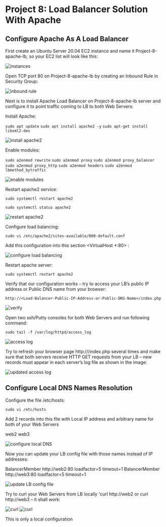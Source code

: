 # Project 8: Load Balancer Solution With Apache

## Configure Apache As A Load Balancer

First create an Ubuntu Server 20.04 EC2 instance and name it Project-8-apache-lb, so your EC2 list will look like this:

![instances](./images/01_instances_setup.png)

Open TCP port 80 on Project-8-apache-lb by creating an Inbound Rule in Security Group:

![inbound rule](./images/02_inbound_rule.png)

Next is to install Apache Load Balancer on Project-8-apache-lb server and configure it to point traffic coming to LB to both Web Servers:

Install Apache:

`sudo apt update`
`sudo apt install apache2 -y`
`sudo apt-get install libxml2-dev`

![install apache2](./images/03_install_apache2.png)

Enable modules:

`sudo a2enmod rewrite`
`sudo a2enmod proxy`
`sudo a2enmod proxy_balancer`
`sudo a2enmod proxy_http`
`sudo a2enmod headers`
`sudo a2enmod lbmethod_bytraffic`

![enable modules](./images/04_enable_modules.png)

Restart apache2 service:

`sudo systemctl restart apache2`

`sudo systemctl status apache2`

![restart apache2](./images/05_restart_apache_ensure_active.png)

Configure load balancing:

`sudo vi /etc/apache2/sites-available/000-default.conf`

Add this configuration into this section <VirtualHost *:80> :

<!-- <Proxy "balancer://mycluster">
               BalancerMember http://<WebServer1-Private-IP-Address>:80 loadfactor=5 timeout=1
               BalancerMember http://<WebServer2-Private-IP-Address>:80 loadfactor=5 timeout=1
               ProxySet lbmethod=bytraffic
               # ProxySet lbmethod=byrequests
        </Proxy>

        ProxyPreserveHost On
        ProxyPass / balancer://mycluster/
        ProxyPassReverse / balancer://mycluster/ -->

![configure load balancing](./images/07_Configure_load_balancing.png)

Restart apache server:

`sudo systemctl restart apache2`

Verify that our configuration works – try to access your LB’s public IP address or Public DNS name from your browser:

`http://<Load-Balancer-Public-IP-Address-or-Public-DNS-Name>/index.php`

![verify](./images/08_loadbalancer_ip.png)

Open two ssh/Putty consoles for both Web Servers and run following command:

`sudo tail -f /var/log/httpd/access_log`

![access log](./images/09_access_log.png)

Try to refresh your browser page http://<Load-Balancer-Public-IP-Address-or-Public-DNS-Name>/index.php several times and make sure that both servers receive HTTP GET requests from your LB – new records must appear in each server’s log file as shown in the image:

![updated access log](./images/10_updated_access_log.png)

## Configure Local DNS Names Resolution

Configure the file /etc/hosts:

`sudo vi /etc/hosts`

Add 2 records into this file with Local IP address and arbitrary name for both of your Web Servers

<WebServer1-Private-IP-Address> web2
<WebServer2-Private-IP-Address> web3

![configure local DNS](./images/11_add_ips_to_etchosts.png)

Now you can update your LB config file with those names instead of IP addresses:

BalancerMember http://web2:80 loadfactor=5 timeout=1
BalancerMember http://web3:80 loadfactor=5 timeout=1

![update LB config file](./images/12_update_hostname_apache_config.png)

Try to curl your Web Servers from LB locally 'curl http://web2 or curl http://web3 – it shall work:

![curl](./images/13_curl_web2.png)
![curl](./images/13_curl_web3.png)

This is only a local configuration

